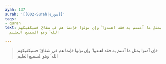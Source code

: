 ```yaml
---
ayah: 137
surah: '[[002-Surah|سورة]]'
tags:
- quran
text: فإن آمنوا بمثل ما آمنتم به فقد اهتدوا ۖ وإن تولوا فإنما هم في شقاق ۖ فسيكفيكهم
  الله ۚ وهو السميع العليم

---
```

> فإن آمنوا بمثل ما آمنتم به فقد اهتدوا ۖ وإن تولوا فإنما هم في شقاق ۖ فسيكفيكهم الله ۚ وهو السميع العليم
